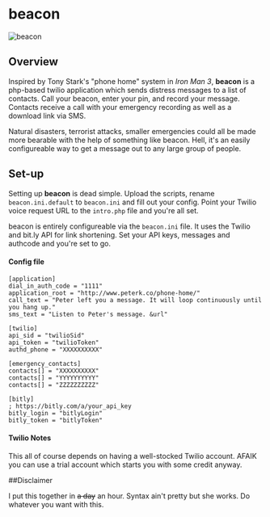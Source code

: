 # beacon

![beacon](http://oyster.ignimgs.com/wordpress/stg.ign.com/2012/10/ET_topart21.jpg)

## Overview

Inspired by Tony Stark's "phone home" system in *Iron Man 3*, **beacon** is a php-based twilio application which sends distress messages to a list of contacts. Call your beacon, enter your pin, and record your message. Contacts receive a call with your emergency recording as well as a download link via SMS.

Natural disasters, terrorist attacks, smaller emergencies could all be made more bearable with the help of something like beacon. Hell, it's an easily configureable way to get a message out to any large group of people.

## Set-up

Setting up **beacon** is dead simple. Upload the scripts, rename `beacon.ini.default` to `beacon.ini` and fill out your config. Point your Twilio voice request URL to the `intro.php` file and you're all set.

beacon is entirely configureable via the `beacon.ini` file. It uses the Twilio and bit.ly API for link shortening. Set your API keys, messages and authcode and you're set to go.  

#### Config file

	[application]
	dial_in_auth_code = "1111" 
	application_root = "http://www.peterk.co/phone-home/"
	call_text = "Peter left you a message. It will loop continuously until you hang up."
	sms_text = "Listen to Peter's message. &url"

	[twilio]
	api_sid = "twilioSid"
	api_token = "twilioToken"
	authd_phone = "XXXXXXXXXX"

	[emergency_contacts]
	contacts[] = "XXXXXXXXXX"
	contacts[] = "YYYYYYYYYY"
	contacts[] = "ZZZZZZZZZZ"

	[bitly]
	; https://bitly.com/a/your_api_key
	bitly_login = "bitlyLogin"
	bitly_token = "bitlyToken"
	
#### Twilio Notes

This all of course depends on having a well-stocked Twilio account. AFAIK you can use a trial account which starts you with some credit anyway.

##Disclaimer

I put this together in ~~a day~~ an hour. Syntax ain't pretty but she works. Do whatever you want with this.
